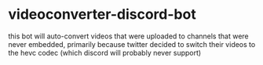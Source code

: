 # videoconverter-discord-bot
this bot will auto-convert videos that were uploaded to channels that were never embedded, primarily because twitter decided to switch their videos to the hevc codec (which discord will probably never support)
